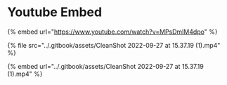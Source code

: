 # Youtube Embed

{% embed url="https://www.youtube.com/watch?v=MPsDmlM4dpo" %}

{% file src="../.gitbook/assets/CleanShot 2022-09-27 at 15.37.19 (1).mp4" %}

{% embed url="../.gitbook/assets/CleanShot 2022-09-27 at 15.37.19 (1).mp4" %}

